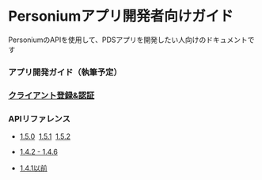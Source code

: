 # Personiumアプリ開発者向けガイド

PersoniumのAPIを使用して、PDSアプリを開発したい人向けのドキュメントです

### アプリ開発ガイド（執筆予定）

### [クライアント登録&認証](https://personium.github.io/ja/user_guide/004_Client_auth.html)

### APIリファレンス<br>
* [1.5.0](https://personium.github.io/ja/apiref/1.5.0/000_Rest_API_Reference.html)&nbsp;&nbsp;[1.5.1](https://personium.github.io/ja/apiref/1.5.1/000_Rest_API_Reference.html)&nbsp;&nbsp;[1.5.2](https://personium.github.io/ja/apiref/1.5.2/000_Rest_API_Reference.html)

* [1.4.2 - 1.4.6](https://personium.github.io/ja/apiref/1.4.6/000_Rest_API_Reference.html)

* [1.4.1以前](http://personium.io/docs/api/1.3.25/Japanese/Japanese.htm#docs/ja/HomePage.htm)
